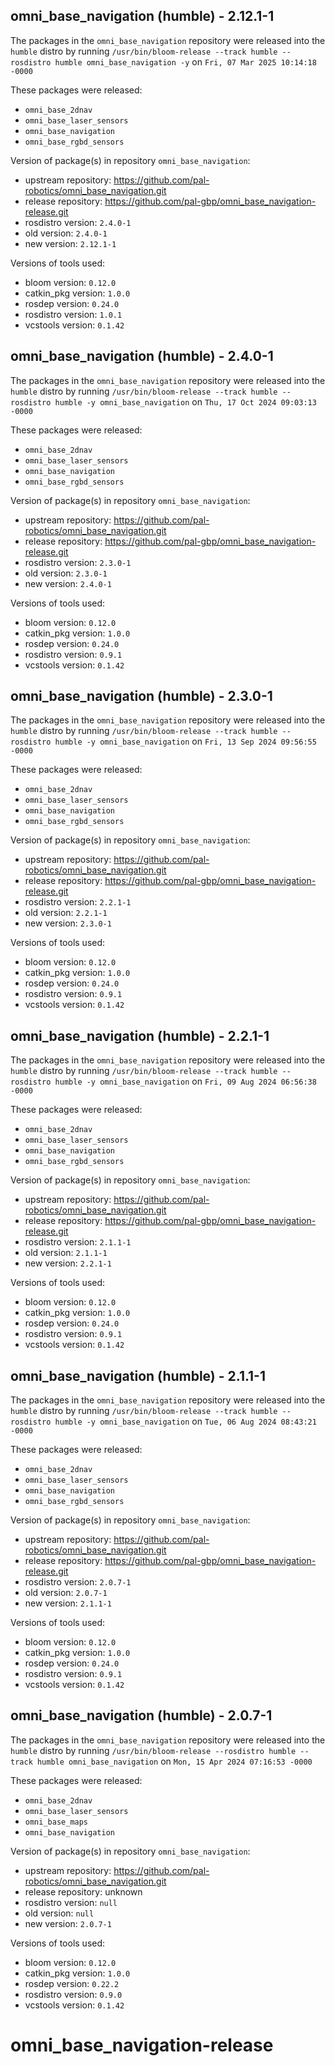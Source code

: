 ## omni_base_navigation (humble) - 2.12.1-1

The packages in the `omni_base_navigation` repository were released into the `humble` distro by running `/usr/bin/bloom-release --track humble --rosdistro humble omni_base_navigation -y` on `Fri, 07 Mar 2025 10:14:18 -0000`

These packages were released:
- `omni_base_2dnav`
- `omni_base_laser_sensors`
- `omni_base_navigation`
- `omni_base_rgbd_sensors`

Version of package(s) in repository `omni_base_navigation`:

- upstream repository: https://github.com/pal-robotics/omni_base_navigation.git
- release repository: https://github.com/pal-gbp/omni_base_navigation-release.git
- rosdistro version: `2.4.0-1`
- old version: `2.4.0-1`
- new version: `2.12.1-1`

Versions of tools used:

- bloom version: `0.12.0`
- catkin_pkg version: `1.0.0`
- rosdep version: `0.24.0`
- rosdistro version: `1.0.1`
- vcstools version: `0.1.42`


## omni_base_navigation (humble) - 2.4.0-1

The packages in the `omni_base_navigation` repository were released into the `humble` distro by running `/usr/bin/bloom-release --track humble --rosdistro humble -y omni_base_navigation` on `Thu, 17 Oct 2024 09:03:13 -0000`

These packages were released:
- `omni_base_2dnav`
- `omni_base_laser_sensors`
- `omni_base_navigation`
- `omni_base_rgbd_sensors`

Version of package(s) in repository `omni_base_navigation`:

- upstream repository: https://github.com/pal-robotics/omni_base_navigation.git
- release repository: https://github.com/pal-gbp/omni_base_navigation-release.git
- rosdistro version: `2.3.0-1`
- old version: `2.3.0-1`
- new version: `2.4.0-1`

Versions of tools used:

- bloom version: `0.12.0`
- catkin_pkg version: `1.0.0`
- rosdep version: `0.24.0`
- rosdistro version: `0.9.1`
- vcstools version: `0.1.42`


## omni_base_navigation (humble) - 2.3.0-1

The packages in the `omni_base_navigation` repository were released into the `humble` distro by running `/usr/bin/bloom-release --track humble --rosdistro humble -y omni_base_navigation` on `Fri, 13 Sep 2024 09:56:55 -0000`

These packages were released:
- `omni_base_2dnav`
- `omni_base_laser_sensors`
- `omni_base_navigation`
- `omni_base_rgbd_sensors`

Version of package(s) in repository `omni_base_navigation`:

- upstream repository: https://github.com/pal-robotics/omni_base_navigation.git
- release repository: https://github.com/pal-gbp/omni_base_navigation-release.git
- rosdistro version: `2.2.1-1`
- old version: `2.2.1-1`
- new version: `2.3.0-1`

Versions of tools used:

- bloom version: `0.12.0`
- catkin_pkg version: `1.0.0`
- rosdep version: `0.24.0`
- rosdistro version: `0.9.1`
- vcstools version: `0.1.42`


## omni_base_navigation (humble) - 2.2.1-1

The packages in the `omni_base_navigation` repository were released into the `humble` distro by running `/usr/bin/bloom-release --track humble --rosdistro humble -y omni_base_navigation` on `Fri, 09 Aug 2024 06:56:38 -0000`

These packages were released:
- `omni_base_2dnav`
- `omni_base_laser_sensors`
- `omni_base_navigation`
- `omni_base_rgbd_sensors`

Version of package(s) in repository `omni_base_navigation`:

- upstream repository: https://github.com/pal-robotics/omni_base_navigation.git
- release repository: https://github.com/pal-gbp/omni_base_navigation-release.git
- rosdistro version: `2.1.1-1`
- old version: `2.1.1-1`
- new version: `2.2.1-1`

Versions of tools used:

- bloom version: `0.12.0`
- catkin_pkg version: `1.0.0`
- rosdep version: `0.24.0`
- rosdistro version: `0.9.1`
- vcstools version: `0.1.42`


## omni_base_navigation (humble) - 2.1.1-1

The packages in the `omni_base_navigation` repository were released into the `humble` distro by running `/usr/bin/bloom-release --track humble --rosdistro humble -y omni_base_navigation` on `Tue, 06 Aug 2024 08:43:21 -0000`

These packages were released:
- `omni_base_2dnav`
- `omni_base_laser_sensors`
- `omni_base_navigation`
- `omni_base_rgbd_sensors`

Version of package(s) in repository `omni_base_navigation`:

- upstream repository: https://github.com/pal-robotics/omni_base_navigation.git
- release repository: https://github.com/pal-gbp/omni_base_navigation-release.git
- rosdistro version: `2.0.7-1`
- old version: `2.0.7-1`
- new version: `2.1.1-1`

Versions of tools used:

- bloom version: `0.12.0`
- catkin_pkg version: `1.0.0`
- rosdep version: `0.24.0`
- rosdistro version: `0.9.1`
- vcstools version: `0.1.42`


## omni_base_navigation (humble) - 2.0.7-1

The packages in the `omni_base_navigation` repository were released into the `humble` distro by running `/usr/bin/bloom-release --rosdistro humble --track humble omni_base_navigation` on `Mon, 15 Apr 2024 07:16:53 -0000`

These packages were released:
- `omni_base_2dnav`
- `omni_base_laser_sensors`
- `omni_base_maps`
- `omni_base_navigation`

Version of package(s) in repository `omni_base_navigation`:

- upstream repository: https://github.com/pal-robotics/omni_base_navigation.git
- release repository: unknown
- rosdistro version: `null`
- old version: `null`
- new version: `2.0.7-1`

Versions of tools used:

- bloom version: `0.12.0`
- catkin_pkg version: `1.0.0`
- rosdep version: `0.22.2`
- rosdistro version: `0.9.0`
- vcstools version: `0.1.42`


# omni_base_navigation-release
